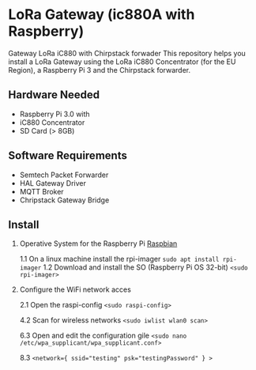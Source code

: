 # LoRa Gateway (ic880A with Raspberry)
Gateway LoRa iC880 with Chirpstack forwader
This repository helps you install a LoRa Gateway using the LoRa iC880 Concentrator (for the EU Region), a Raspberry Pi 3 and the Chirpstack forwarder.

## Hardware Needed

* Raspberry Pi 3.0 with 
* iC880 Concentrator
* SD Card (> 8GB)

## Software Requirements

* Semtech Packet Forwarder
* HAL Gateway Driver 
* MQTT Broker 
* Chripstack Gateway Bridge

## Install

1. Operative System for the Raspberry Pi [Raspbian](https://www.raspberrypi.org/documentation/installation/installing-images/)

    1.1 On a linux machine install the rpi-imager `sudo apt install rpi-imager` 
    1.2 Download and install the SO (Raspberry Pi OS 32-bit) `<sudo rpi-imager>` 

2. Configure the WiFi network acces 

    2.1 Open the raspi-config `<sudo raspi-config>`
    
    4.2 Scan for wireless networks `<sudo iwlist wlan0 scan>`
    
    6.3 Open and edit the configuration gile `<sudo nano /etc/wpa_supplicant/wpa_supplicant.conf>`
    
    8.3 `<network={
         ssid="testing"
         psk="testingPassword"
         } >`
    
